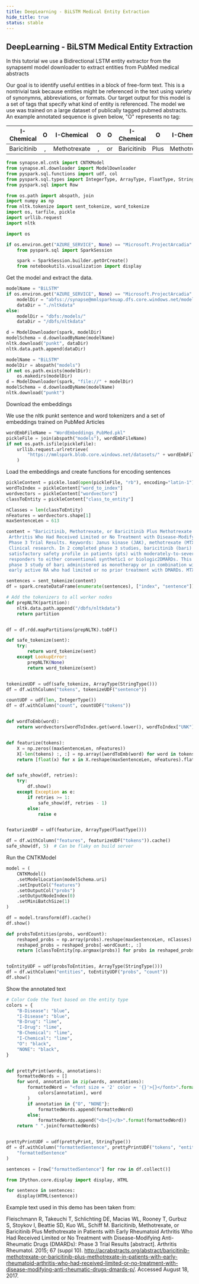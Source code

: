 ```yaml
---
title: DeepLearning - BiLSTM Medical Entity Extraction
hide_title: true
status: stable
---
```

## DeepLearning - BiLSTM Medical Entity Extraction

In this tutorial we use a Bidirectional LSTM entity extractor from the synapseml
model downloader to extract entities from PubMed medical abstracts

Our goal is to identify useful entities in a block of free-form text.  This is a
nontrivial task because entities might be referenced in the text using variety of
synonymns, abbreviations, or formats. Our target output for this model is a set
of tags that specify what kind of entity is referenced. The model we use was
trained on a large dataset of publically tagged pubmed abstracts. An example
annotated sequence is given below, "O" represents no tag:

|I-Chemical | O   |I-Chemical  | O   | O   |I-Chemical | O   |I-Chemical  | O   | O      | O   | O   |I-Disease |I-Disease| O   | O    |
|:---:      |:---:|:---:       |:---:|:---:|:---:      |:---:|:---:       |:---:|:---:   |:---:|:---:|:---:     |:---:    |:---:|:---: |
|Baricitinib| ,   |Methotrexate| ,   | or  |Baricitinib|Plus |Methotrexate| in  |Patients|with |Early|Rheumatoid|Arthritis| Who |Had...|




```python
from synapse.ml.cntk import CNTKModel
from synapse.ml.downloader import ModelDownloader
from pyspark.sql.functions import udf, col
from pyspark.sql.types import IntegerType, ArrayType, FloatType, StringType
from pyspark.sql import Row

from os.path import abspath, join
import numpy as np
from nltk.tokenize import sent_tokenize, word_tokenize
import os, tarfile, pickle
import urllib.request
import nltk

import os

if os.environ.get("AZURE_SERVICE", None) == "Microsoft.ProjectArcadia":
    from pyspark.sql import SparkSession

    spark = SparkSession.builder.getOrCreate()
    from notebookutils.visualization import display
```

Get the model and extract the data.


```python
modelName = "BiLSTM"
if os.environ.get("AZURE_SERVICE", None) == "Microsoft.ProjectArcadia":
    modelDir = "abfss://synapse@mmlsparkeuap.dfs.core.windows.net/models/"
    dataDir = "./nltkdata"
else:
    modelDir = "dbfs:/models/"
    dataDir = "/dbfs/nltkdata"

d = ModelDownloader(spark, modelDir)
modelSchema = d.downloadByName(modelName)
nltk.download("punkt", dataDir)
nltk.data.path.append(dataDir)
```


```python
modelName = "BiLSTM"
modelDir = abspath("models")
if not os.path.exists(modelDir):
    os.makedirs(modelDir)
d = ModelDownloader(spark, "file://" + modelDir)
modelSchema = d.downloadByName(modelName)
nltk.download("punkt")
```

Download the embeddings

We use the nltk punkt sentence and word tokenizers and a set of embeddings trained on PubMed Articles


```python
wordEmbFileName = "WordEmbeddings_PubMed.pkl"
pickleFile = join(abspath("models"), wordEmbFileName)
if not os.path.isfile(pickleFile):
    urllib.request.urlretrieve(
        "https://mmlspark.blob.core.windows.net/datasets/" + wordEmbFileName, pickleFile
    )
```

Load the embeddings and create functions for encoding sentences


```python
pickleContent = pickle.load(open(pickleFile, "rb"), encoding="latin-1")
wordToIndex = pickleContent["word_to_index"]
wordvectors = pickleContent["wordvectors"]
classToEntity = pickleContent["class_to_entity"]

nClasses = len(classToEntity)
nFeatures = wordvectors.shape[1]
maxSentenceLen = 613
```


```python
content = "Baricitinib, Methotrexate, or Baricitinib Plus Methotrexate in Patients with Early Rheumatoid\
 Arthritis Who Had Received Limited or No Treatment with Disease-Modifying-Anti-Rheumatic-Drugs (DMARDs):\
 Phase 3 Trial Results. Keywords: Janus kinase (JAK), methotrexate (MTX) and rheumatoid arthritis (RA) and\
 Clinical research. In 2 completed phase 3 studies, baricitinib (bari) improved disease activity with a\
 satisfactory safety profile in patients (pts) with moderately-to-severely active RA who were inadequate\
 responders to either conventional synthetic1 or biologic2DMARDs. This abstract reports results from a\
 phase 3 study of bari administered as monotherapy or in combination with methotrexate (MTX) to pts with\
 early active RA who had limited or no prior treatment with DMARDs. MTX monotherapy was the active comparator."
```


```python
sentences = sent_tokenize(content)
df = spark.createDataFrame(enumerate(sentences), ["index", "sentence"])
```


```python
# Add the tokenizers to all worker nodes
def prepNLTK(partition):
    nltk.data.path.append("/dbfs/nltkdata")
    return partition


df = df.rdd.mapPartitions(prepNLTK).toDF()
```


```python
def safe_tokenize(sent):
    try:
        return word_tokenize(sent)
    except LookupError:
        prepNLTK(None)
        return word_tokenize(sent)


tokenizeUDF = udf(safe_tokenize, ArrayType(StringType()))
df = df.withColumn("tokens", tokenizeUDF("sentence"))

countUDF = udf(len, IntegerType())
df = df.withColumn("count", countUDF("tokens"))


def wordToEmb(word):
    return wordvectors[wordToIndex.get(word.lower(), wordToIndex["UNK"])]


def featurize(tokens):
    X = np.zeros((maxSentenceLen, nFeatures))
    X[-len(tokens) :, :] = np.array([wordToEmb(word) for word in tokens])
    return [float(x) for x in X.reshape(maxSentenceLen, nFeatures).flatten()]


def safe_show(df, retries):
    try:
        df.show()
    except Exception as e:
        if retries >= 1:
            safe_show(df, retries - 1)
        else:
            raise e


featurizeUDF = udf(featurize, ArrayType(FloatType()))

df = df.withColumn("features", featurizeUDF("tokens")).cache()
safe_show(df, 5)  # Can be flaky on build server
```

Run the CNTKModel


```python
model = (
    CNTKModel()
    .setModelLocation(modelSchema.uri)
    .setInputCol("features")
    .setOutputCol("probs")
    .setOutputNodeIndex(0)
    .setMiniBatchSize(1)
)

df = model.transform(df).cache()
df.show()
```


```python
def probsToEntities(probs, wordCount):
    reshaped_probs = np.array(probs).reshape(maxSentenceLen, nClasses)
    reshaped_probs = reshaped_probs[-wordCount:, :]
    return [classToEntity[np.argmax(probs)] for probs in reshaped_probs]


toEntityUDF = udf(probsToEntities, ArrayType(StringType()))
df = df.withColumn("entities", toEntityUDF("probs", "count"))
df.show()
```

Show the annotated text


```python
# Color Code the Text based on the entity type
colors = {
    "B-Disease": "blue",
    "I-Disease": "blue",
    "B-Drug": "lime",
    "I-Drug": "lime",
    "B-Chemical": "lime",
    "I-Chemical": "lime",
    "O": "black",
    "NONE": "black",
}


def prettyPrint(words, annotations):
    formattedWords = []
    for word, annotation in zip(words, annotations):
        formattedWord = "<font size = '2' color = '{}'>{}</font>".format(
            colors[annotation], word
        )
        if annotation in {"O", "NONE"}:
            formattedWords.append(formattedWord)
        else:
            formattedWords.append("<b>{}</b>".format(formattedWord))
    return " ".join(formattedWords)


prettyPrintUDF = udf(prettyPrint, StringType())
df = df.withColumn("formattedSentence", prettyPrintUDF("tokens", "entities")).select(
    "formattedSentence"
)

sentences = [row["formattedSentence"] for row in df.collect()]
```


```python
from IPython.core.display import display, HTML

for sentence in sentences:
    display(HTML(sentence))
```

Example text used in this demo has been taken from:

Fleischmann R, Takeuchi T, Schlichting DE, Macias WL, Rooney T, Gurbuz S, Stoykov I,
Beattie SD, Kuo WL, Schiff M. Baricitinib, Methotrexate, or Baricitinib Plus Methotrexate
in Patients with Early Rheumatoid Arthritis Who Had Received Limited or No Treatment with
Disease-Modifying Anti-Rheumatic Drugs (DMARDs): Phase 3 Trial Results [abstract].
Arthritis Rheumatol. 2015; 67 (suppl 10).
http://acrabstracts.org/abstract/baricitinib-methotrexate-or-baricitinib-plus-methotrexate-in-patients-with-early-rheumatoid-arthritis-who-had-received-limited-or-no-treatment-with-disease-modifying-anti-rheumatic-drugs-dmards-p/.
Accessed August 18, 2017.
